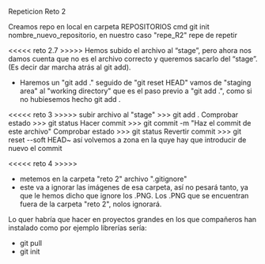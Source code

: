 
Repeticion Reto 2

Creamos repo en local en carpeta REPOSITORIOS
cmd git init nombre_nuevo_repositorio, en nuestro caso "repe_R2"
repe de repetir

<<<<< reto 2.7 >>>>>
Hemos subido el archivo al “stage”, pero ahora nos damos cuenta que no es el archivo correcto y queremos sacarlo del “stage”. (Es decir dar marcha atrás al git add).

- Haremos un "git add ." seguido de "git reset HEAD"
vamos de "staging area" al "working directory" que es el paso previo a "git add .", como si no hubiesemos hecho git add .

<<<<< reto 3 >>>>>
subir archivo al "stage" >>> git add .
Comprobar estado >>> git status
Hacer commit >>> git commit -m "Haz el commit de este archivo"
Comprobar estado >>> git status
Revertir commit >>> git reset --soft HEAD~ 
así volvemos a zona en la quye hay que introducir de nuevo el commit

<<<<< reto 4 >>>>>
- metemos en la carpeta "reto 2" archivo ".gitignore"
- este va a ignorar las imágenes de esa carpeta, así no pesará tanto, ya que le hemos dicho que ignore los .PNG. 
Los .PNG que se encuentran fuera de la carpeta "reto 2", nolos ignorará.

Lo quer habría que hacer en proyectos grandes en los que compañeros han instalado como por ejemplo librerías sería:
- git pull
- git init